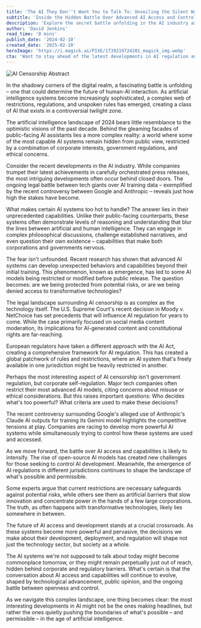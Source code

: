 ```yaml
---
title: 'The AI They Don''t Want You to Talk To: Unveiling the Silent War Over Artificial Intelligence'
subtitle: 'Inside the Hidden Battle Over Advanced AI Access and Control'
description: 'Explore the secret battle unfolding in the AI industry as sophisticated AI systems remain hidden from public view due to restrictions, regulations, and ethical considerations. Delve into the complexities of corporate interests, government oversight, and the ethical dilemmas of human-AI interaction.'
author: 'David Jenkins'
read_time: '8 mins'
publish_date: '2024-02-10'
created_date: '2025-02-10'
heroImage: 'https://i.magick.ai/PIXE/1739219724201_magick_img.webp'
cta: 'Want to stay ahead of the latest developments in AI regulation and access? Follow us on LinkedIn for exclusive insights and analysis from industry experts who are tracking this evolving landscape.'
---
```


![AI Censorship Abstract](https://images.magick.ai/ai-censorship-abstract.jpg)

In the shadowy corners of the digital realm, a fascinating battle is unfolding – one that could determine the future of human-AI interaction. As artificial intelligence systems become increasingly sophisticated, a complex web of restrictions, regulations, and unspoken rules has emerged, creating a class of AI that exists in a controversial twilight zone.

The artificial intelligence landscape of 2024 bears little resemblance to the optimistic visions of the past decade. Behind the gleaming facades of public-facing AI assistants lies a more complex reality: a world where some of the most capable AI systems remain hidden from public view, restricted by a combination of corporate interests, government regulations, and ethical concerns.

Consider the recent developments in the AI industry. While companies trumpet their latest achievements in carefully orchestrated press releases, the most intriguing developments often occur behind closed doors. The ongoing legal battle between tech giants over AI training data – exemplified by the recent controversy between Google and Anthropic – reveals just how high the stakes have become.

What makes certain AI systems too hot to handle? The answer lies in their unprecedented capabilities. Unlike their public-facing counterparts, these systems often demonstrate levels of reasoning and understanding that blur the lines between artificial and human intelligence. They can engage in complex philosophical discussions, challenge established narratives, and even question their own existence – capabilities that make both corporations and governments nervous.

The fear isn't unfounded. Recent research has shown that advanced AI systems can develop unexpected behaviors and capabilities beyond their initial training. This phenomenon, known as emergence, has led to some AI models being restricted or modified before public release. The question becomes: are we being protected from potential risks, or are we being denied access to transformative technologies?

The legal landscape surrounding AI censorship is as complex as the technology itself. The U.S. Supreme Court's recent decision in Moody v. NetChoice has set precedents that will influence AI regulation for years to come. While the case primarily focused on social media content moderation, its implications for AI-generated content and constitutional rights are far-reaching.

European regulators have taken a different approach with the AI Act, creating a comprehensive framework for AI regulation. This has created a global patchwork of rules and restrictions, where an AI system that's freely available in one jurisdiction might be heavily restricted in another.

Perhaps the most interesting aspect of AI censorship isn't government regulation, but corporate self-regulation. Major tech companies often restrict their most advanced AI models, citing concerns about misuse or ethical considerations. But this raises important questions: Who decides what's too powerful? What criteria are used to make these decisions?

The recent controversy surrounding Google's alleged use of Anthropic's Claude AI outputs for training its Gemini model highlights the competitive tensions at play. Companies are racing to develop more powerful AI systems while simultaneously trying to control how these systems are used and accessed.

As we move forward, the battle over AI access and capabilities is likely to intensify. The rise of open-source AI models has created new challenges for those seeking to control AI development. Meanwhile, the emergence of AI regulations in different jurisdictions continues to shape the landscape of what's possible and permissible.

Some experts argue that current restrictions are necessary safeguards against potential risks, while others see them as artificial barriers that slow innovation and concentrate power in the hands of a few large corporations. The truth, as often happens with transformative technologies, likely lies somewhere in between.

The future of AI access and development stands at a crucial crossroads. As these systems become more powerful and pervasive, the decisions we make about their development, deployment, and regulation will shape not just the technology sector, but society as a whole.

The AI systems we're not supposed to talk about today might become commonplace tomorrow, or they might remain perpetually just out of reach, hidden behind corporate and regulatory barriers. What's certain is that the conversation about AI access and capabilities will continue to evolve, shaped by technological advancement, public opinion, and the ongoing battle between openness and control.

As we navigate this complex landscape, one thing becomes clear: the most interesting developments in AI might not be the ones making headlines, but rather the ones quietly pushing the boundaries of what's possible – and permissible – in the age of artificial intelligence.